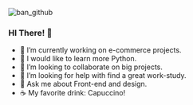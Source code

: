 ![ban_github](https://user-images.githubusercontent.com/55487019/111784843-26bbc080-88bc-11eb-94eb-862f1ce694f4.png)

### HI There! 👋

- 🔭 I’m currently working on e-commerce projects.
- 🌱 I would like to learn more Python.
- 👯 I’m looking to collaborate on big projects.
- 🤔 I’m looking for help with find a great work-study.
- 💬 Ask me about Front-end and design.
- ☕ My favorite drink: Capuccino! 

